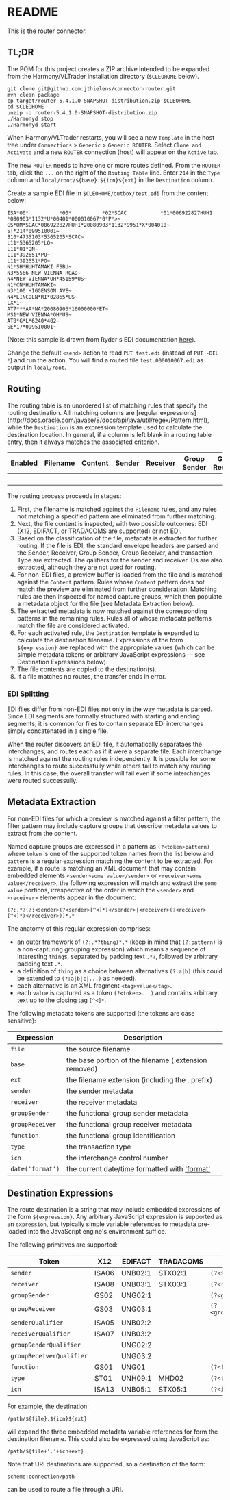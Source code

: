 # README #

This is the router connector.

## TL;DR ##

The POM for this project creates a ZIP archive intended to be expanded from
the Harmony/VLTrader installation directory (`$CLEOHOME` below).

```
git clone git@github.com:jthielens/connector-router.git
mvn clean package
cp target/router-5.4.1.0-SNAPSHOT-distribution.zip $CLEOHOME
cd $CLEOHOME
unzip -o router-5.4.1.0-SNAPSHOT-distribution.zip
./Harmonyd stop
./Harmonyd start
```

When Harmony/VLTrader restarts, you will see a new `Template` in the host tree
under `Connections` > `Generic` > `Generic ROUTER`.  Select `Clone and Activate`
and a new `ROUTER` connection (host) will appear on the `Active` tab.

The new `ROUTER` needs to have one or more routes defined.  From the `ROUTER` tab, click the `...` on the right of the `Routing Table` line.  Enter `214` in the
`Type` column and `local/root/${base}.${icn}${ext}` in the `Destination` column.

Create a sample EDI file in `$CLEOHOME/outbox/test.edi` from the content below:

```
ISA*00*          *00*          *02*SCAC           *01*006922827HUH1  *080903*1132*U*00401*000010067*0*P*>~
GS*QM*SCAC*006922827HUH1*20080903*1132*9951*X*004010~
ST*214*099510001~
B10*4735103*5365205*SCAC~
L11*5365205*LO~
L11*01*QN~
L11*392651*PO~
L11*392651*PO~
N1*SH*HUHTAMAKI FSBU~
N3*5566 NEW VIENNA ROAD~
N4*NEW VIENNA*OH*45159*US~
N1*CN*HUHTAMAKI~
N3*100 HIGGENSON AVE~
N4*LINCOLN*RI*02865*US~
LX*1~
AT7***AA*NA*20080903*16000000*ET~
MS1*NEW VIENNA*OH*US~
AT8*G*L*6240*402~
SE*17*099510001~
```

(Note: this sample is drawn from Ryder's EDI documentation [here](https://ryder.com/-/media/ryder/ryder-global/carriers/carrier_214.pdf)).

Change the default `<send>` action to read `PUT test.edi` (instead of
`PUT -DEL *`) and run the action.  You will find a routed file
`test.000010067.edi` as output in `local/root`.

## Routing ##

The routing table is an unordered list of matching rules that specify
the routing destination.  All matching columns are [regular expressions]
(http://docs.oracle.com/javase/8/docs/api/java/util/regex/Pattern.html),
while the `Destination` is an expression template used to calculate the
destination location.  In general, if a column is left blank in a routing
table entry, then it always matches the associated criterion.

Enabled | Filename | Content | Sender | Receiver | Group Sender | Group Receiver | Type | Destination
--------|----------|---------|--------|----------|--------------|----------------|------|------------
&nbsp;  | 

The routing process proceeds in stages:

1. First, the filename is matched against the `Filename` rules, and any
   rules not matching a specified pattern are eliminated from further
   matching.
2. Next, the file content is inspected, with two possible outcomes:
   EDI (X12, EDIFACT, or TRADACOMS are supported) or not EDI.
3. Based on the classification of the file, metadata is extracted for
   further routing.  If the file is EDI, the standard envelope headers
   are parsed and the Sender, Receiver, Group Sender, Group Receiver,
   and transaction Type are extracted.  The qalifiers for the sender
   and receiver IDs are also extracted, although they are not used for
   routing.
4. For non-EDI files, a preview buffer is loaded from the file and
   is matched against the `Content` pattern.  Rules whose `Content`
   pattern does not match the preview are eliminated from further
   consideration.  Matching rules are then inspected for named
   capture groups, which then populate a metadata object for the file
   (see Metadata Extraction below).
5. The extracted metadata is now matched against the corresponding
   patterns in the remaining rules.  Rules all of whose metadata
   patterns match the file are considered activated.
6. For each activated rule, the `Destination` template is expanded
   to calculate the destination filename.  Expressions of the form
   `${expression}` are replaced with the appropriate values (which
   can be simple metadata tokens or arbitrary JavaScript expressions
   &mdash; see Destination Expressions below).
7. The file contents are copied to the destination(s).
8. If a file matches no routes, the transfer ends in error.

### EDI Splitting ###

EDI files differ from non-EDI files not only in the way metadata is parsed.
Since EDI segments are formally structured with starting and ending segments,
it is common for files to contain separate EDI interchanges simply
concatenated in a single file.

When the router discovers an EDI file, it automatically separataes the
interchanges, and routes each as if it were a separate file.  Each
interchange is matched against the routing rules independently.  It
is possible for some interchanges to route successfully while others
fail to match any routing rules.  In this case, the overall transfer
will fail even if some interchanges were routed successully.

## Metadata Extraction ##

For non-EDI files for which a preview is matched against a filter pattern,
the filter pattern may include capture groups that describe metadata values
to extract from the content.

Named capture groups are expressed in a pattern as `(?<token>pattern)`
where `token` is one of the supported token names from the list below
and `pattern` is a regular expression matching the content to be
extracted.  For example, if a route is matching an XML document
that may contain embedded elements `<sender>some value</sender>`
or `<receiver>some value</receiver>`, the following expression will
match and extract the `some value` portions, irrespective of the
order in which the `<sender>` and `<receiver>` elements appear in the
document:

```
(?:.*?(?:<sender>(?<sender>[^<]*)</sender>|<receiver>(?<receiver>[^<]*)</receiver>))*.*
```

The anatomy of this regular expression comprises:

* an outer framework of `(?:.*?thing)*.*` (keep in mind that `(?:pattern)` is
  a non-capturing grouping expression) which means a sequence of interesting
  `thing`s, separated by padding text `.*?`, followed by arbitrary padding text
  `.*`.
* a definition of `thing` as a choice between alternatives `(?:a|b)` (this
  could be extended to `(?:a|b|c|...)` as needed).
* each alternative is an XML fragment `<tag>value</tag>`.
* each `value` is captured as a token `(?<token>...)` and contains arbitrary
  text up to the closing tag `[^<]*`.

The following metadata tokens are supported (the tokens are case sensitive):

Expression                | Description
--------------------------|------------
`file`                    | the source filename
`base`                    | the base portion of the filename (.extension removed)
`ext`                     | the filename extension (including the . prefix)
`sender`                  | the sender metadata
`receiver`                | the receiver metadata
`groupSender`             | the functional group sender metadata
`groupReceiver`           | the functional group receiver metadata
`function`                | the functional group identification
`type`                    | the transaction type
`icn`                     | the interchange control number
`date('format')`          | the current date/time formatted with ['format'](http://docs.oracle.com/javase/8/docs/api/java/text/SimpleDateFormat.html)

## Destination Expressions ##

The route destination is a string that may include embedded expressions
of the form `${expression}`.  Any arbitrary JavaScript expression is
supported as an `expression`, but typically simple variable references
to metadata pre-loaded into the JavaScript engine's environment suffice.

The following primitives are supported:

Token                    | X12   | EDIFACT | TRADACOMS | non-EDI
-------------------------|-------|---------|-----------|--------
`sender`                 | ISA06 | UNB02:1 | STX02:1   | `(?<sender>...)`
`receiver`               | ISA08 | UNB03:1 | STX03:1   | `(?<receiver>...)`
`groupSender`            | GS02  | UNG02:1 |           | `(?<groupSender>...)`
`groupReceiver`          | GS03  | UNG03:1 |           | `(?<groupReceiver>...)`
`senderQualifier`        | ISA05 | UNB02:2 |           |
`receiverQualifier`      | ISA07 | UNB03:2 |           |
`groupSenderQualifier`   |       | UNG02:2 |           |
`groupReceiverQualifier` |       | UNG03:2 |           |
`function`               | GS01  | UNG01   |           | `(?<function>...)`
`type`                   | ST01  | UNH09:1 | MHD02     | `(?<type>...)`
`icn`                    | ISA13 | UNB05:1 | STX05:1   | `(?<icn>...)`

For example, the destination:

```
/path/${file}.${icn}${ext}
```

will expand the three embedded metadata variable references for form
the destination filename.  This could also be expressed using JavaScript
as:

```
/path/${file+'.'+icn+ext}
```

Note that URI destinations are supported, so a destination of the form:

```
scheme:connection/path
```

can be used to route a file through a URI.

